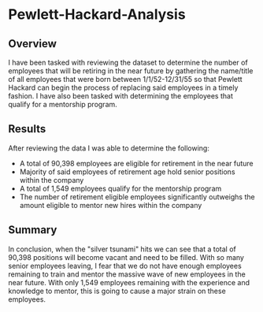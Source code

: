 # Pewlett-Hackard-Analysis

## Overview  
I have been tasked with reviewing the dataset to determine the number of employees that will be retiring in the near future by gathering the name/title of all employees that were born between 1/1/52-12/31/55 so that Pewlett Hackard can begin the process of replacing said employees in a timely fashion. I have also been tasked with determining the employees that qualify for a mentorship program.

## Results
After reviewing the data I was able to determine the following:

- A total of 90,398 employees are eligible for retirement in the near future
- Majority of said employees of retirement age hold senior positions within the company
- A total of 1,549 employees qualify for the mentorship program 
- The number of retirement eligible employees significantly outweighs the amount eligible to mentor new hires within the company

## Summary
In conclusion, when the "silver tsunami" hits we can see that a total of 90,398 positions will become vacant and need to be filled. With so many senior employees leaving, I fear that we do not have enough employees remaining to train and mentor the massive wave of new employees in the near future. With only 1,549 employees remaining with the experience and knowledge to mentor, this is going to cause a major strain on these employees. 





